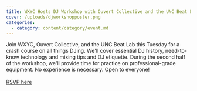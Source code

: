 ```yaml
---
title: WXYC Hosts DJ Workshop with Ouvert Collective and the UNC Beat Lab
cover: /uploads/djworkshopposter.png
categories:
  - category: content/category/event.md
---
```


Join WXYC, Ouvert Collective, and the UNC Beat Lab this Tuesday for a crash course on all things DJing. We'll cover essential DJ history, need-to-know technology and mixing tips and DJ etiquette. During the second half of the workshop, we'll provide time for practice on professional-grade equipment. No experience is necessary. Open to everyone!\
\
[RSVP here](https://forms.gle/gBqrNJJ1hmpFjiyS6 "RSVP Here")
